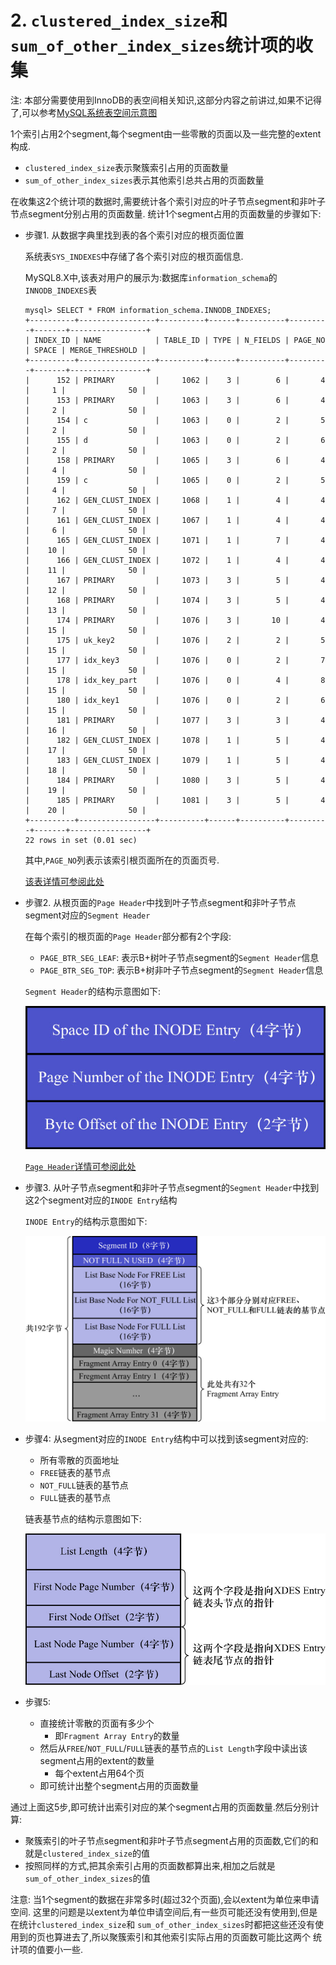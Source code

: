 # 2. `clustered_index_size`和`sum_of_other_index_sizes`统计项的收集

注: 本部分需要使用到InnoDB的表空间相关知识,这部分内容之前讲过,如果不记得了,可以参考[MySQL系统表空间示意图](https://github.com/rayallen20/howDoesMySQLWork/blob/main/%E7%AC%AC9%E7%AB%A0%20%E5%AD%98%E6%94%BE%E9%A1%B5%E9%9D%A2%E7%9A%84%E5%A4%A7%E6%B1%A0%E5%AD%90--InnoDB%E7%9A%84%E8%A1%A8%E7%A9%BA%E9%97%B4/4.%20%E6%80%BB%E7%BB%93/MySQL%E7%B3%BB%E7%BB%9F%E8%A1%A8%E7%A9%BA%E9%97%B4%E7%A4%BA%E6%84%8F%E5%9B%BE.jpg)

1个索引占用2个segment,每个segment由一些零散的页面以及一些完整的extent构成.

- `clustered_index_size`表示聚簇索引占用的页面数量
- `sum_of_other_index_sizes`表示其他索引总共占用的页面数量

在收集这2个统计项的数据时,需要统计各个索引对应的叶子节点segment和非叶子节点segment分别占用的页面数量.
统计1个segment占用的页面数量的步骤如下:

- 步骤1. 从数据字典里找到表的各个索引对应的根页面位置

    系统表`SYS_INDEXES`中存储了各个索引对应的根页面信息.

    MySQL8.X中,该表对用户的展示为:数据库`information_schema`的`INNODB_INDEXES`表

    ```
    mysql> SELECT * FROM information_schema.INNODB_INDEXES;
    +----------+-----------------+----------+------+----------+---------+-------+-----------------+
    | INDEX_ID | NAME            | TABLE_ID | TYPE | N_FIELDS | PAGE_NO | SPACE | MERGE_THRESHOLD |
    +----------+-----------------+----------+------+----------+---------+-------+-----------------+
    |      152 | PRIMARY         |     1062 |    3 |        6 |       4 |     1 |              50 |
    |      153 | PRIMARY         |     1063 |    3 |        6 |       4 |     2 |              50 |
    |      154 | c               |     1063 |    0 |        2 |       5 |     2 |              50 |
    |      155 | d               |     1063 |    0 |        2 |       6 |     2 |              50 |
    |      158 | PRIMARY         |     1065 |    3 |        6 |       4 |     4 |              50 |
    |      159 | c               |     1065 |    0 |        2 |       5 |     4 |              50 |
    |      162 | GEN_CLUST_INDEX |     1068 |    1 |        4 |       4 |     7 |              50 |
    |      161 | GEN_CLUST_INDEX |     1067 |    1 |        4 |       4 |     6 |              50 |
    |      165 | GEN_CLUST_INDEX |     1071 |    1 |        7 |       4 |    10 |              50 |
    |      166 | GEN_CLUST_INDEX |     1072 |    1 |        4 |       4 |    11 |              50 |
    |      167 | PRIMARY         |     1073 |    3 |        5 |       4 |    12 |              50 |
    |      168 | PRIMARY         |     1074 |    3 |        5 |       4 |    13 |              50 |
    |      174 | PRIMARY         |     1076 |    3 |       10 |       4 |    15 |              50 |
    |      175 | uk_key2         |     1076 |    2 |        2 |       5 |    15 |              50 |
    |      177 | idx_key3        |     1076 |    0 |        2 |       7 |    15 |              50 |
    |      178 | idx_key_part    |     1076 |    0 |        4 |       8 |    15 |              50 |
    |      180 | idx_key1        |     1076 |    0 |        2 |       6 |    15 |              50 |
    |      181 | PRIMARY         |     1077 |    3 |        3 |       4 |    16 |              50 |
    |      182 | GEN_CLUST_INDEX |     1078 |    1 |        5 |       4 |    17 |              50 |
    |      183 | GEN_CLUST_INDEX |     1079 |    1 |        5 |       4 |    18 |              50 |
    |      184 | PRIMARY         |     1080 |    3 |        5 |       4 |    19 |              50 |
    |      185 | PRIMARY         |     1081 |    3 |        5 |       4 |    20 |              50 |
    +----------+-----------------+----------+------+----------+---------+-------+-----------------+
    22 rows in set (0.01 sec)
    ```
    
    其中,`PAGE_NO`列表示该索引根页面所在的页面页号.

    [该表详情可参阅此处](https://github.com/rayallen20/howDoesMySQLWork/blob/main/%E7%AC%AC9%E7%AB%A0%20%E5%AD%98%E6%94%BE%E9%A1%B5%E9%9D%A2%E7%9A%84%E5%A4%A7%E6%B1%A0%E5%AD%90--InnoDB%E7%9A%84%E8%A1%A8%E7%A9%BA%E9%97%B4/3.%20%E7%B3%BB%E7%BB%9F%E8%A1%A8%E7%A9%BA%E9%97%B4/1.%20%E7%B3%BB%E7%BB%9F%E8%A1%A8%E7%A9%BA%E9%97%B4%E7%9A%84%E6%95%B4%E4%BD%93%E7%BB%93%E6%9E%84/1.%20InnoDB%E6%95%B0%E6%8D%AE%E5%AD%97%E5%85%B8/3.%20SYS_INDEXES%E8%A1%A8.md)

- 步骤2. 从根页面的`Page Header`中找到叶子节点segment和非叶子节点segment对应的`Segment Header`

    在每个索引的根页面的`Page Header`部分都有2个字段:

    - `PAGE_BTR_SEG_LEAF`: 表示B+树叶子节点segment的`Segment Header`信息
    - `PAGE_BTR_SEG_TOP`: 表示B+树非叶子节点segment的`Segment Header`信息

    `Segment Header`的结构示意图如下:

    ![SegmentHeader结构示意图](./img/SegmentHeader结构示意图.jpg)

    [`Page Header`详情可参阅此处](https://github.com/rayallen20/howDoesMySQLWork/blob/main/%E7%AC%AC5%E7%AB%A0%20%E7%9B%9B%E6%94%BE%E8%AE%B0%E5%BD%95%E7%9A%84%E5%A4%A7%E7%9B%92%E5%AD%90--InnoDB%E6%95%B0%E6%8D%AE%E9%A1%B5%E7%BB%93%E6%9E%84/5.%20Page%20Header(%E9%A1%B5%E9%9D%A2%E5%A4%B4%E9%83%A8).md)

- 步骤3. 从叶子节点segment和非叶子节点segment的`Segment Header`中找到这2个segment对应的`INODE Entry`结构

    `INODE Entry`的结构示意图如下:
    
    ![INODEEntry结构示意图](./img/INODEEntry结构示意图.jpg)

- 步骤4: 从segment对应的`INODE Entry`结构中可以找到该segment对应的:
    - 所有零散的页面地址
    - `FREE`链表的基节点
    - `NOT_FULL`链表的基节点
    - `FULL`链表的基节点
    
    链表基节点的结构示意图如下:

    ![链表基节点的示意图](./img/链表基节点的示意图.jpg)

- 步骤5: 
    - 直接统计零散的页面有多少个
      - 即`Fragment Array Entry`的数量
    - 然后从`FREE`/`NOT_FULL`/`FULL`链表的基节点的`List Length`字段中读出该segment占用的extent的数量
        - 每个extent占用64个页
    - 即可统计出整个segment占用的页面数量

通过上面这5步,即可统计出索引对应的某个segment占用的页面数量.然后分别计算:

- 聚簇索引的叶子节点segment和非叶子节点segment占用的页面数,它们的和就是`clustered_index_size`的值
- 按照同样的方式,把其余索引占用的页面数都算出来,相加之后就是`sum_of_other_index_sizes`的值

注意: 当1个segment的数据在非常多时(超过32个页面),会以extent为单位来申请空间.
这里的问题是以extent为单位申请空间后,有一些页可能还没有使用到,但是在统计`clustered_index_size`和
`sum_of_other_index_sizes`时都把这些还没有使用到的页也算进去了,所以聚簇索引和其他索引实际占用的页面数可能比这两个
统计项的值要小一些.
